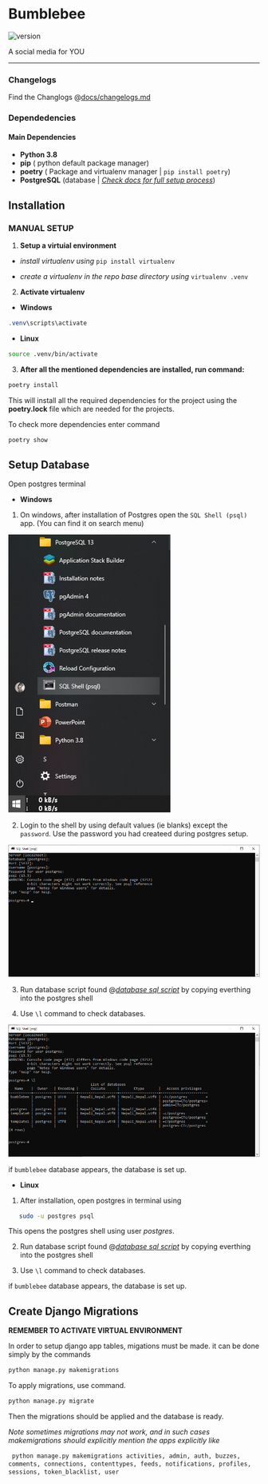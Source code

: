# Bumblebee

![version](https://img.shields.io/badge/version-0.3.3.3-blue)

A social media for YOU

---

### Changelogs

Find the Changlogs @[docs/changelogs.md](docs/changelogs.md)

### Dependedencies

#### **Main Dependencies**

*   **Python 3.8**
*   **pip** ( python default package manager)
*   **poetry** ( Package and virtualenv manager | `pip install poetry`)
*   **PostgreSQL** (database | *[Check docs for full setup process](docs/database_setup.md)*)

## Installation

### **MANUAL SETUP**

1. **Setup a virtuial environment**

* *install virtualenv using* `pip install virtualenv`

* *create a virtualenv in the repo base directory using*  `virtualenv .venv`

2. **Activate virtualenv**
* **Windows** 

```powershell
.venv\scripts\activate
```

* **Linux**

```BASH
source .venv/bin/activate
```

3. **After all the mentioned dependencies are installed, run command:**

```python
poetry install
```

This will install all the required dependencies for the project using the **poetry.lock** file which are needed for the projects.  
  
To check more dependencies enter command 

```python
poetry show
```

## Setup Database

Open postgres terminal

* **Windows**

1. On windows, after installation of Postgres open the `SQL Shell (psql)` app. (You can find it on search menu)

![Start SQL Shell](docs/images/start-psql.png)

2. Login to the shell by using default values (ie blanks) except the `password`. Use the password you had createed during postgres setup.

![SQL Shell](docs/images/psql.png)

3. Run database script found @*[database sql script](scripts/database.sql)* by copying everthing into the postgres shell

4. Use `\l` command to check databases.

![SQL Shell Databases](docs/images/databases.png)

if `bumblebee` database appears, the database is set up.

* **Linux**

1. After installation, open postgres in terminal using
   
   

```BASH
   sudo -u postgres psql
   ```

This opens the postgres shell using user *postgres*.

2. Run database script found @*[database sql script](scripts/database.sql)* by copying everthing into the postgres shell

3. Use `\l` command to check databases.
<!-- 

![SQL Shell Databases](docs/images/databases.png)

 -->

if `bumblebee` database appears, the database is set up.

## Create Django Migrations

**REMEMBER TO ACTIVATE VIRTUAL ENVIRONMENT**

In order to setup django app tables, migations must be made. it can be done simply by the commands 

```BASH
python manage.py makemigrations
```

To apply migrations, use command.

```BASH
python manage.py migrate
```

Then the migrations should be applied and the database is ready.

*Note sometimes migrations may not work, and in such cases makemigrations should explicitly mention the apps explicitly like*

 

```
 python manage.py makemigrations activities, admin, auth, buzzes, comments, connections, contenttypes, feeds, notifications, profiles, sessions, token_blacklist, user
 ```
